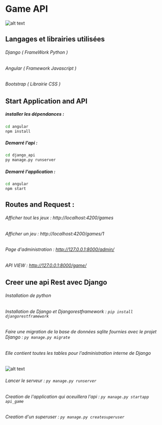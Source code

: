 # Game API

![alt text](https://images-wixmp-ed30a86b8c4ca887773594c2.wixmp.com/f/fbe721a3-fa20-46fd-92be-bdf95e351464/d6e8sy3-6b32f86d-3269-4ef6-bd6f-040becf113d3.png?token=eyJ0eXAiOiJKV1QiLCJhbGciOiJIUzI1NiJ9.eyJzdWIiOiJ1cm46YXBwOiIsImlzcyI6InVybjphcHA6Iiwib2JqIjpbW3sicGF0aCI6IlwvZlwvZmJlNzIxYTMtZmEyMC00NmZkLTkyYmUtYmRmOTVlMzUxNDY0XC9kNmU4c3kzLTZiMzJmODZkLTMyNjktNGVmNi1iZDZmLTA0MGJlY2YxMTNkMy5wbmcifV1dLCJhdWQiOlsidXJuOnNlcnZpY2U6ZmlsZS5kb3dubG9hZCJdfQ.lwpq3DZUbpMb1akNa8HepJVYCs6EMWUe-H8fy1hgazc)

## Langages et librairies utilisées

###### Django ( FrameWork Python )
###### Angular ( Framework Javascript )
###### Bootstrap ( Librairie CSS )


## **Start Application and API**

##### **installer les dépendances :** 
```bash
cd angular
npm install
```

##### **Demarré l'api :** 
```bash
cd django_api 
py manage.py runserver
```
##### **Demarré l'application :** 
```bash
cd angular
npm start
```

## Routes and Request :

###### Afficher tout les jeux : http://localhost:4200/games
###### Afficher un jeu : http://localhost:4200/games/1
###### Page d'administration : http://127.0.0.1:8000/admin/
###### API VIEW : http://127.0.0.1:8000/game/

## Creer une api Rest avec Django

###### Installation de python 
###### Installation de Django et Djangorestframework : ```pip install djangorestframework ```

###### Faire une migration de la base de données sqlite fournies avec le projet Django : ```py manage.py migrate```
###### Elle contient toutes les tables pour l'administration interne de Django
![alt text](https://i.imgur.com/xmHxPJo.png) 

###### Lancer le serveur : ```py manage.py runserver```
###### Creation de l'application qui aceuillera l'api : ```py manage.py startapp api_game```

###### Creation d'un superuser : ```py manage.py createsuperuser```



